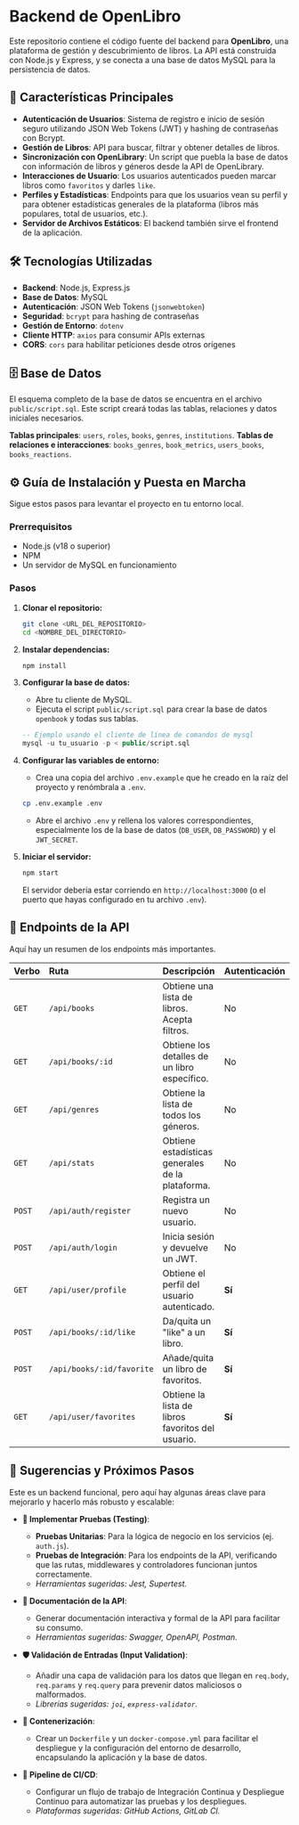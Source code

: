 # Backend de OpenLibro

Este repositorio contiene el código fuente del backend para **OpenLibro**, una plataforma de gestión y descubrimiento de libros. La API está construida con Node.js y Express, y se conecta a una base de datos MySQL para la persistencia de datos.

## 🚀 Características Principales

-   **Autenticación de Usuarios**: Sistema de registro e inicio de sesión seguro utilizando JSON Web Tokens (JWT) y hashing de contraseñas con Bcrypt.
-   **Gestión de Libros**: API para buscar, filtrar y obtener detalles de libros.
-   **Sincronización con OpenLibrary**: Un script que puebla la base de datos con información de libros y géneros desde la API de OpenLibrary.
-   **Interacciones de Usuario**: Los usuarios autenticados pueden marcar libros como `favoritos` y darles `like`.
-   **Perfiles y Estadísticas**: Endpoints para que los usuarios vean su perfil y para obtener estadísticas generales de la plataforma (libros más populares, total de usuarios, etc.).
-   **Servidor de Archivos Estáticos**: El backend también sirve el frontend de la aplicación.

## 🛠️ Tecnologías Utilizadas

-   **Backend**: Node.js, Express.js
-   **Base de Datos**: MySQL
-   **Autenticación**: JSON Web Tokens (`jsonwebtoken`)
-   **Seguridad**: `bcrypt` para hashing de contraseñas
-   **Gestión de Entorno**: `dotenv`
-   **Cliente HTTP**: `axios` para consumir APIs externas
-   **CORS**: `cors` para habilitar peticiones desde otros orígenes

## 🗄️ Base de Datos

El esquema completo de la base de datos se encuentra en el archivo `public/script.sql`. Este script creará todas las tablas, relaciones y datos iniciales necesarios.

**Tablas principales**: `users`, `roles`, `books`, `genres`, `institutions`.
**Tablas de relaciones e interacciones**: `books_genres`, `book_metrics`, `users_books`, `books_reactions`.

## ⚙️ Guía de Instalación y Puesta en Marcha

Sigue estos pasos para levantar el proyecto en tu entorno local.

### Prerrequisitos

-   Node.js (v18 o superior)
-   NPM
-   Un servidor de MySQL en funcionamiento

### Pasos

1.  **Clonar el repositorio:**
    ```bash
    git clone <URL_DEL_REPOSITORIO>
    cd <NOMBRE_DEL_DIRECTORIO>
    ```

2.  **Instalar dependencias:**
    ```bash
    npm install
    ```

3.  **Configurar la base de datos:**
    -   Abre tu cliente de MySQL.
    -   Ejecuta el script `public/script.sql` para crear la base de datos `openbook` y todas sus tablas.
    ```sql
    -- Ejemplo usando el cliente de línea de comandos de mysql
    mysql -u tu_usuario -p < public/script.sql
    ```

4.  **Configurar las variables de entorno:**
    -   Crea una copia del archivo `.env.example` que he creado en la raíz del proyecto y renómbrala a `.env`.
    ```bash
    cp .env.example .env
    ```
    -   Abre el archivo `.env` y rellena los valores correspondientes, especialmente los de la base de datos (`DB_USER`, `DB_PASSWORD`) y el `JWT_SECRET`.

5.  **Iniciar el servidor:**
    ```bash
    npm start
    ```
    El servidor debería estar corriendo en `http://localhost:3000` (o el puerto que hayas configurado en tu archivo `.env`).

## 📡 Endpoints de la API

Aquí hay un resumen de los endpoints más importantes.

| Verbo  | Ruta                        | Descripción                                     | Autenticación |
| :----- | :-------------------------- | :---------------------------------------------- | :------------ |
| `GET`  | `/api/books`                | Obtiene una lista de libros. Acepta filtros.    | No            |
| `GET`  | `/api/books/:id`            | Obtiene los detalles de un libro específico.    | No            |
| `GET`  | `/api/genres`               | Obtiene la lista de todos los géneros.          | No            |
| `GET`  | `/api/stats`                | Obtiene estadísticas generales de la plataforma.| No            |
| `POST` | `/api/auth/register`        | Registra un nuevo usuario.                      | No            |
| `POST` | `/api/auth/login`           | Inicia sesión y devuelve un JWT.                | No            |
| `GET`  | `/api/user/profile`         | Obtiene el perfil del usuario autenticado.      | **Sí**        |
| `POST` | `/api/books/:id/like`       | Da/quita un "like" a un libro.                  | **Sí**        |
| `POST` | `/api/books/:id/favorite`   | Añade/quita un libro de favoritos.              | **Sí**        |
| `GET`  | `/api/user/favorites`       | Obtiene la lista de libros favoritos del usuario.| **Sí**        |

## 🚧 Sugerencias y Próximos Pasos

Este es un backend funcional, pero aquí hay algunas áreas clave para mejorarlo y hacerlo más robusto y escalable:

-   **🧪 Implementar Pruebas (Testing)**:
    -   **Pruebas Unitarias**: Para la lógica de negocio en los servicios (ej. `auth.js`).
    -   **Pruebas de Integración**: Para los endpoints de la API, verificando que las rutas, middlewares y controladores funcionan juntos correctamente.
    -   *Herramientas sugeridas: Jest, Supertest.*

-   **📄 Documentación de la API**:
    -   Generar documentación interactiva y formal de la API para facilitar su consumo.
    -   *Herramientas sugeridas: Swagger, OpenAPI, Postman.*

-   **🛡️ Validación de Entradas (Input Validation)**:
    -   Añadir una capa de validación para los datos que llegan en `req.body`, `req.params` y `req.query` para prevenir datos maliciosos o malformados.
    -   *Librerías sugeridas: `joi`, `express-validator`.*

-   **🐳 Contenerización**:
    -   Crear un `Dockerfile` y un `docker-compose.yml` para facilitar el despliegue y la configuración del entorno de desarrollo, encapsulando la aplicación y la base de datos.

-   **🔄 Pipeline de CI/CD**:
    -   Configurar un flujo de trabajo de Integración Continua y Despliegue Continuo para automatizar las pruebas y los despliegues.
    -   *Plataformas sugeridas: GitHub Actions, GitLab CI.*
